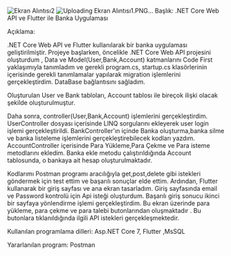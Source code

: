 ![Ekran Alıntısı2](https://github.com/Aybukehso/ErpaTask/assets/115698658/9b1cd4e4-e362-41b7-850e-69c5515ed89e)
![Uploading Ekran Alıntısı1.PNG…]()
Başlık: .NET Core Web API ve Flutter ile Banka Uygulaması

Açıklama:

.NET Core Web API ve Flutter kullanılarak bir banka uygulaması geliştirilmiştir. Projeye başlarken, öncelikle .NET Core Web API projesini oluşturdum , Data ve Model(User,Bank,Account)  katmanlarını Code First yaklaşımıyla tanımladım ve gerekli program.cs, startup.cs klasörlerinin içerisinde gerekli tanımlamalar yapılarak migration işlemlerini gerçekleştirdim. DataBase bağlantısını sağladım.


Oluşturulan User ve Bank tabloları, Account tablosı ile bireçok ilişki olacak şekilde oluşturulmuştur.

Daha sonra, controller(User,Bank,Account) işlemlerini gerçekleştirdim. UserController dosyası içerisinde LINQ sorgularını ekleyerek user login işlemi gerçekleştirildi. BankController'ın içinde Banka oluşturma,banka silme ve banka listeleme işlemlerini gerçekleştirebilecek kodları yazdım. AccountController içerisinde Para Yükleme,Para Çekme ve Para isteme metodlarını ekledim. Banka ekle metodu çalıştırıldığında Account tablosunda, o bankaya ait hesap oluşturulmaktadır. 

Kodlarımı Postman programı aracılığıyla  get,post,delete gibi istekleri göndermek için test ettim ve başarılı sonuçlar elde ettim. Ardından, Flutter kullanarak bir giriş sayfası ve ana ekran tasarladım. Giriş sayfasında email ve Password kontrolü için Api isteği oluşturdum. Başarılı giriş sonucu ikinci bir sayfaya yönlendirme işlemi gerçekleştirdim. Bu ekran üzerinde para yükleme, para çekme ve para talebi butonlarından oluşmaktadır . Bu butonlara tıklanıldığında ilgili API istekleri gerçekleşmektedir.

Kullanılan programlama dilleri:
Asp.NET Core 7, Flutter ,MsSQL

Yararlanılan program:
Postman 
